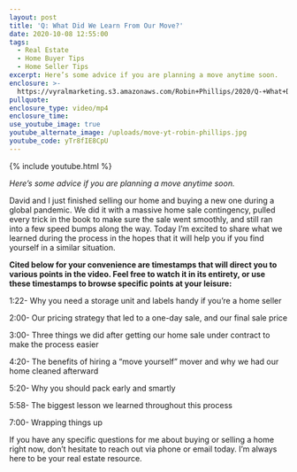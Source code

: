 ```yaml
---
layout: post
title: 'Q: What Did We Learn From Our Move?'
date: 2020-10-08 12:55:00
tags:
  - Real Estate
  - Home Buyer Tips
  - Home Seller Tips
excerpt: Here’s some advice if you are planning a move anytime soon.
enclosure: >-
  https://vyralmarketing.s3.amazonaws.com/Robin+Phillips/2020/Q-+What+Did+We+Learn+From+Our+Move_.mp4
pullquote:
enclosure_type: video/mp4
enclosure_time:
use_youtube_image: true
youtube_alternate_image: /uploads/move-yt-robin-phillips.jpg
youtube_code: yTr8fIE8CpU
---
```


{% include youtube.html %}

*Here’s some advice if you are planning a move anytime soon.*

David and I just finished selling our home and buying a new one during a global pandemic. We did it with a massive home sale contingency, pulled every trick in the book to make sure the sale went smoothly, and still ran into a few speed bumps along the way. Today I’m excited to share what we learned during the process in the hopes that it will help you if you find yourself in a similar situation.

**Cited below for your convenience are timestamps that will direct you to various points in the video. Feel free to watch it in its entirety, or use these timestamps to browse specific points at your leisure:**

1:22- Why you need a storage unit and labels handy if you’re a home seller

2:00- Our pricing strategy that led to a one-day sale, and our final sale price

3:00- Three things we did after getting our home sale under contract to make the process easier

4:20- The benefits of hiring a “move yourself” mover and why we had our home cleaned afterward

5:20- Why you should pack early and smartly

5:58- The biggest lesson we learned throughout this process

7:00- Wrapping things up

If you have any specific questions for me about buying or selling a home right now, don’t hesitate to reach out via phone or email today. I’m always here to be your real estate resource.